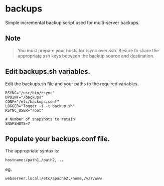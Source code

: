 # backups
Simple incremental backup script used for multi-server backups.

## Note
> You must prepare your hosts for rsync over ssh.  Besure to share the appropriate ssh keys between the backup source and destination.

## Edit backups.sh variables.
Edit the backups.sh file and your paths to the required variables.
```
RSYNC="/usr/bin/rsync"
DPOINT="/backups"
CONF="/etc/backups.conf"
LOGGER="logger -i -t backup.sh"
RSYNC_USER="root"

# Number of snapshots to retain
SNAPSHOTS=7
```

## Populate your backups.conf file.
The appropriate syntax is:
```
hostname:/path1,/path2,...
```
eg.
```
webserver.local:/etc/apache2,/home,/var/www
```

